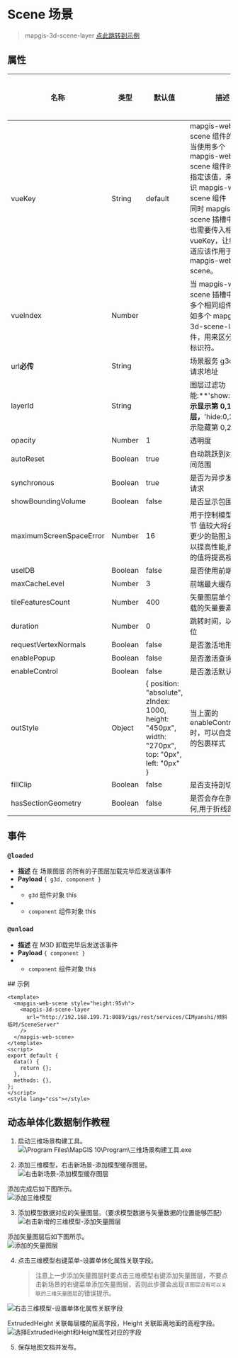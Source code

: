 # Scene 场景

> mapgis-3d-scene-layer
> [点此跳转到示例](#example)

## 属性

| 名称                    | 类型    | 默认值                                                                                           | 描述                                                                                                                                                                                                                          | 是否监听 |
| ----------------------- | ------- | ------------------------------------------------------------------------------------------------ | ----------------------------------------------------------------------------------------------------------------------------------------------------------------------------------------------------------------------------- | -------- |
| vueKey                  | String  | default                                                                                          | mapgis-web-scene 组件的 ID，当使用多个 mapgis-web-scene 组件时，需要指定该值，来唯一标识 mapgis-web-scene 组件 <br/> 同时 mapgis-web-scene 插槽中的组件也需要传入相同的 vueKey，让组件知道应该作用于哪一个 mapgis-web-scene。 | 否       |
| vueIndex                | Number  |                                                                                                  | 当 mapgis-web-scene 插槽中使用了多个相同组件时，例如多个 mapgis-3d-scene-layer 组件，用来区分组件的标识符。                                                                                                                   | 否       |
| url**必传**             | String  |                                                                                                  | 场景服务 g3d 网络请求地址                                                                                                                                                                                                     | 否       |
| layerId                 | String  |                                                                                                  | 图层过滤功能:**'show:0,1'**表示显示第 0,1 个图层，**'hide:0,2'**表示隐藏第 0,2 个图层                                                                                                                                         | 是       |
| opacity                 | Number  | 1                                                                                                | 透明度                                                                                                                                                                                                                        | 是       |
| autoReset               | Boolean | true                                                                                             | 自动跳跃到对应的空间范围                                                                                                                                                                                                      | 否       |
| synchronous             | Boolean | true                                                                                             | 是否为异步发送网络请求                                                                                                                                                                                                        | 否       |
| showBoundingVolume      | Boolean | false                                                                                            | 是否显示包围盒                                                                                                                                                                                                                | 否       |
| maximumScreenSpaceError | Number  | 16                                                                                               | 用于控制模型显示细节 值较大将会渲染更少的贴图,进而可以提高性能,而较低的值将提高视觉质量                                                                                                                                       | 否       |
| useIDB                  | Boolean | false                                                                                            | 是否使用前端缓存                                                                                                                                                                                                              | 否       |
| maxCacheLevel           | Number  | 3                                                                                                | 前端最大缓存级别                                                                                                                                                                                                              | 否       |
| tileFeaturesCount       | Number  | 400                                                                                              | 矢量图层单个瓦片加载的矢量要素数量                                                                                                                                                                                            | 否       |
| duration                | Number  | 0                                                                                                | 跳转时间，以秒为单位                                                                                                                                                                                                          | 否       |
| requestVertexNormals    | Boolean | false                                                                                            | 是否激活地形法向量                                                                                                                                                                                                            | 否       |
| enablePopup             | Boolean | false                                                                                            | 是否激活查询弹窗                                                                                                                                                                                                              | 否       |
| enableControl           | Boolean | false                                                                                            | 是否激活默认 UI                                                                                                                                                                                                               | 否       |
| outStyle                | Object  | { position: "absolute", zIndex: 1000, height: "450px", width: "270px", top: "0px", left: "0px" } | 当上面的 enableControl=true 时，可以自定义对应的包裹样式                                                                                                                                                                      | 否       |
| fillClip                | Boolean | false                                                                                            | 是否支持剖切封边                                                                                                                                                                                                              | 否       |
| hasSectionGeometry      | Boolean | false                                                                                            | 是否会存在剖面几何,用于折线剖面                                                                                                                                                                                               | 否       |

## 事件

### `@loaded`

- **描述** 在 场景图层 的所有的子图层加载完毕后发送该事件
- **Payload** `{ g3d, component }`
- - `g3d` 组件对象 this
- - `component` 组件对象 this

### `@unload`

- **描述** 在 M3D 卸载完毕后发送该事件
- **Payload** `{ component }`
- - `component` 组件对象 this

<span id="example">## 示例</span>

```vue
<template>
  <mapgis-web-scene style="height:95vh">
    <mapgis-3d-scene-layer
      url="http://192.168.199.71:8089/igs/rest/services/CIMyanshi/倾斜临时/SceneServer"
    />
  </mapgis-web-scene>
</template>
<script>
export default {
  data() {
    return {};
  },
  methods: {},
};
</script>
<style lang="css"></style>
```

## 动态单体化数据制作教程

1. 启动三维场景构建工具。<br/>
   ![\Program Files\MapGIS 10\Program\三维场景构建工具.exe](./image/scene_layer_1.png)

2. 添加三维模型，右击新场景-添加模型缓存图层。<br/>
   ![右击新场景-添加模型缓存图层](./image/scene_layer_2.png)

添加完成后如下图所示。<br/>
![添加三维模型](./image/scene_layer_3.png)

3. 添加模型数据对应的矢量图层。（要求模型数据与矢量数据的位置能够匹配）<br/>
   ![右击新增的三维模型-添加矢量图层](./image/scene_layer_4.png)

添加矢量图层后如下图所示。<br/>
![添加的矢量图层](./image/scene_layer_5.png)

4. 点击三维模型右键菜单-设置单体化属性关联字段。<br/>

   > 注意上一步添加矢量图层时要点击三维模型右键添加矢量图层，不要点击新场景的右键菜单添加矢量图层，否则此步骤会出现`该图层没有可以关联的三维矢量图层`的错误提示。<br/>

![右击三维模型-设置单体化属性关联字段](./image/scene_layer_6.png)

ExtrudedHeight 关联每层楼的层高字段，Height 关联距离地面的高程字段。<br/>
![选择ExtrudedHeight和Height属性对应的字段](./image/scene_layer_7.png)

5. 保存地图文档并发布。
